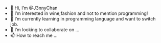 - 👋 Hi, I’m @J3nnyChan
- 👀 I’m interested in wine,fashion and not to mention programming!
- 🌱 I’m currently learning in programming language and want to switch job.
- 💞️ I’m looking to collaborate on ...
- 📫 How to reach me ...

<!---
J3nnyChan/J3nnyChan is a ✨ special ✨ repository because its `README.md` (this file) appears on your GitHub profile.
You can click the Preview link to take a look at your changes.
--->
